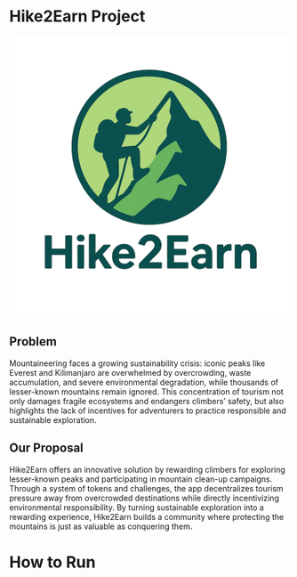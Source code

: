 # Hike2Earn Project
![Logo-Hike2Earn](/Logo-Hike2Earn.png)

## Problem
Mountaineering faces a growing sustainability crisis: iconic peaks like Everest and Kilimanjaro are overwhelmed by overcrowding, waste accumulation, and severe environmental degradation, while thousands of lesser-known mountains remain ignored. This concentration of tourism not only damages fragile ecosystems and endangers climbers’ safety, but also highlights the lack of incentives for adventurers to practice responsible and sustainable exploration.

## Our Proposal
Hike2Earn offers an innovative solution by rewarding climbers for exploring lesser-known peaks and participating in mountain clean-up campaigns. Through a system of tokens and challenges, the app decentralizes tourism pressure away from overcrowded destinations while directly incentivizing environmental responsibility. By turning sustainable exploration into a rewarding experience, Hike2Earn builds a community where protecting the mountains is just as valuable as conquering them.

# How to Run
